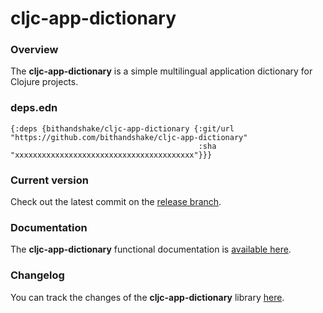 
# cljc-app-dictionary

### Overview

The <strong>cljc-app-dictionary</strong> is a simple multilingual application dictionary for Clojure projects.

### deps.edn

```
{:deps {bithandshake/cljc-app-dictionary {:git/url "https://github.com/bithandshake/cljc-app-dictionary"
                                          :sha     "xxxxxxxxxxxxxxxxxxxxxxxxxxxxxxxxxxxxxxxx"}}}
```

### Current version

Check out the latest commit on the [release branch](https://github.com/bithandshake/cljc-app-dictionary/tree/release).

### Documentation

The <strong>cljc-app-dictionary</strong> functional documentation is [available here](https://bithandshake.github.io/cljc-app-dictionary).

### Changelog

You can track the changes of the <strong>cljc-app-dictionary</strong> library [here](CHANGES.md).
